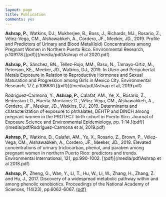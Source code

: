 ```yaml
---
layout: page
title: Publication
comments: yes
---
```


**Ashrap, P.**, Watkins, DJ., Mukherjee, B., Boss, J., Richards, MJ., Rosario, Z., Vélez-Vega, CM., Alshawabkeh, A., Cordero, JF., Meeker, JD., 2019. Profile and Predictors of Urinary and Blood Metal(loid) Concentrations among Pregnant Women in Northern Puerto Rico. Environmental Research, p.109178.[(pdf)](/media/pdf/Ashrap et al 2020.pdf)

**Ashrap, P.**, Sánchez, BN., Téllez-Rojo, MM., Basu, N., Tamayo-Ortiz, M., Peterson, KE., Meeker, JD., Watkins, DJ., 2019. In Utero and Peripubertal Metals Exposure in Relation to Reproductive Hormones and Sexual Maturation and Progression among Girls in Mexico City. Environmental Research, 177, p.108630.[(pdf)](/media/pdf/Ashrap et al, 2019.pdf)

Rodríguez-Carmona, Y., **Ashrap, P.**, Calafat, AM., Ye, X., Rosario, Z., Bedrosian LD., Huerta-Montanez G., Vélez-Vega, CM., Alshawabkeh, A., Cordero, JF., Meeker, JD., Watkins, DJ., 2019. Determinants and characterization of exposure to phthalates, DEHTP and DINCH among pregnant women in the PROTECT birth cohort in Puerto Rico. Journal of Exposure Science and Environmental Epidemiology, pp. 1-14.[(pdf)](/media/pdf/Rodríguez-Carmona et al, 2019.pdf)

**Ashrap, P.**, Watkins, D., Calafat, AM., Ye, X., Rosario, Z., Brown, P., Vélez-Vega, CM., Alshawabkeh, A., Cordero, JF., Meeker, JD., 2018. Elevated concentrations of urinary triclocarban, phenol, and paraben among pregnant women in northern Puerto Rico: predictors and trends. Environmental International, 121, pp.990-1002. [(pdf)](/media/pdf/Ashrap et al 2018.pdf)

**Ashrap, P.**, Zheng, G., Wan, Y., Li, T., Hu, W., Li, W., Zhang, H., Zhang, Z. and Hu, J., 2017. Discovery of a widespread metabolic pathway within and among phenolic xenobiotics. Proceedings of the National Academy of Sciences, 114(23), pp.6062-6067. [(pdf)](/media/pdf/PNAS-2017-Ashrap-6062-7.pdf)

